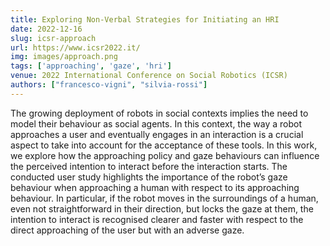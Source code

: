 ```yaml
---
title: Exploring Non-Verbal Strategies for Initiating an HRI
date: 2022-12-16
slug: icsr-approach
url: https://www.icsr2022.it/
img: images/approach.png
tags: ['approaching', 'gaze', 'hri']
venue: 2022 International Conference on Social Robotics (ICSR)
authors: ["francesco-vigni", "silvia-rossi"]
---
```

The growing deployment of robots in social contexts implies the need to model their behaviour as social agents. In this context, the way a robot approaches a user and eventually engages in an interaction is a crucial aspect to take into account for the acceptance of these tools.
In this work, we explore how the approaching policy and gaze behaviours can influence the perceived intention to interact before the interaction starts. The conducted user study highlights the importance of the robot’s gaze behaviour when approaching a human with respect to its approaching behaviour. In particular, if the robot moves in the surroundings of a human, even not straightforward in their direction, but locks the gaze at them, the intention to interact is recognised clearer and faster with respect to the direct approaching of the user but with an adverse gaze.